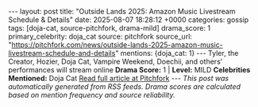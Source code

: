 --- layout: post title: "Outside Lands 2025: Amazon Music Livestream Schedule & Details" date: 2025-08-07 18:28:12 +0000 categories: gossip tags: [doja-cat, source-pitchfork, drama-mild] drama_score: 1 primary_celebrity: doja_cat source: pitchfork source_url: "https://pitchfork.com/news/outside-lands-2025-amazon-music-livestream-schedule-and-details" mentions: {doja_cat: 1} --- Tyler, the Creator, Hozier, Doja Cat, Vampire Weekend, Doechii, and others’ performances will stream online **Drama Score:** 1 | **Level:** MILD **Celebrities Mentioned:** Doja Cat [Read full article at Pitchfork](https://pitchfork.com/news/outside-lands-2025-amazon-music-livestream-schedule-and-details) --- *This post was automatically generated from RSS feeds. Drama scores are calculated based on mention frequency and source reliability.*